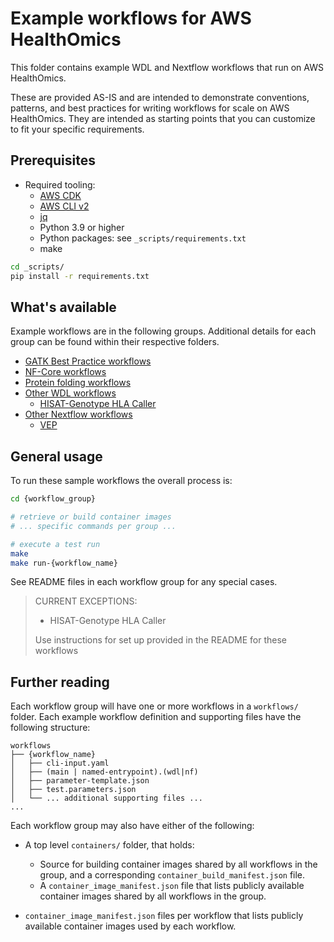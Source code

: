 # Example workflows for AWS HealthOmics

This folder contains example WDL and Nextflow workflows that run on AWS HealthOmics.

These are provided AS-IS and are intended to demonstrate conventions, patterns, and best practices for writing workflows for scale on AWS HealthOmics. They are intended as starting points that you can customize to fit your specific requirements.

## Prerequisites
- Required tooling:
    - [AWS CDK](https://aws.amazon.com/cdk/)
    - [AWS CLI v2](https://aws.amazon.com/cli/)
    - [jq](https://stedolan.github.io/jq/)
    - Python 3.9 or higher
    - Python packages: see `_scripts/requirements.txt`
    - make

```bash
cd _scripts/
pip install -r requirements.txt
```

## What's available

Example workflows are in the following groups. Additional details for each group can be found within their respective folders.

- [GATK Best Practice workflows](./gatk-best-practices/)
- [NF-Core workflows](./nf-core/)
- [Protein folding workflows](./protein-folding/)
- [Other WDL workflows](./other_WDL/)
  - [HISAT-Genotype HLA Caller](./other_WDL/workflows/HISAT-genotype/)
- [Other Nextflow workflows](./other_nextflow/)
  - [VEP](./other_nextflow/workflows/vep/)


## General usage

To run these sample workflows the overall process is:

```bash
cd {workflow_group}

# retrieve or build container images
# ... specific commands per group ...

# execute a test run
make
make run-{workflow_name}
```

See README files in each workflow group for any special cases.
> CURRENT EXCEPTIONS:
>  
>  - HISAT-Genotype HLA Caller 
>
> Use instructions for set up provided in the README for these workflows

## Further reading

Each workflow group will have one or more workflows in a `workflows/` folder. Each example workflow definition and supporting files have the following structure:

```text
workflows
├── {workflow_name}
│   ├── cli-input.yaml
│   ├── (main | named-entrypoint).(wdl|nf)
│   ├── parameter-template.json
│   ├── test.parameters.json
│   └── ... additional supporting files ...
...
```

Each workflow group may also have either of the following:

- A top level `containers/` folder, that holds:
    - Source for building container images shared by all workflows in the group, and a corresponding `container_build_manifest.json` file.
    - A `container_image_manifest.json` file that lists publicly available container images shared by all workflows in the group.

- `container_image_manifest.json` files per workflow that lists publicly available container images used by each workflow.
